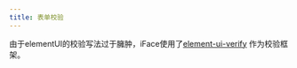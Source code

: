 ```yaml
---
title: 表单校验
---
```



由于elementUI的校验写法过于臃肿，iFace使用了[element-ui-verify](https://github.com/aweiu/element-ui-verify) 作为校验框架。